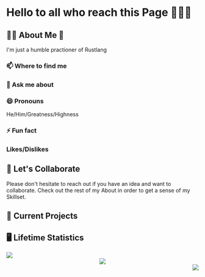 <h1> Hello to all who reach this Page 🙌🦀🙌 </h1>

<!-- ============================ -->
<!-- About Section -->
<h2>👑🧔 About Me 👑</h2>
	<!-- ========== -->
    <!-- Description-->
    <p> I'm just a humble practioner of Rustlang</p>

  <div>
	<!-- ================== -->
	<!-- Contact Information-->
    <h3> 📫 Where to find me </h3>
	<!-- ================== -->
    <!-- What to say to message me.-->
	<h3> 💬 Ask me about </h3>
	<!-- ================== -->
    <!-- Attack Helicopter protocol L-O-420691337-l -->
    <h3> 😄 Pronouns </h3>
	    <p>He/Him/Greatness/Highness</p>
	<!-- ================== -->
    <!-- The Actual About me -->
    <h3> ⚡ Fun fact </h3>
	<!-- ================== -->
    <!-- Piros the 3rd likes/dislikes from .hack//gu vol 3. -->
    <h3>Likes/Dislikes</h3>
  </div>

<!-- ============================ -->
<!-- Collaborative Efforts -->
<h2> 👯 Let's Collaborate </h2>
  <div>
    <p> Please don't hesitate to reach out if you have an idea and want to collaborate. Check out the rest of my About in order to get a sense of my Skillset. </p>  
  </div>

<!-- ============================ -->
<!-- What I’m currently working on -->
<h2>🔭 Current Projects </h2>

<!-- ============================ -->
<!-- Dev Stats -->
<h2> 🖥️ Lifetime Statistics </h2>
<div align="center" >
  <div width="200" height="150" align="left">
    <a href="https://github.com/anuraghazra/github-readme-stats">
      <img src="https://github-readme-stats-nine-xi.vercel.app/api?username=JonTDean&count_private=true&show_icons=true&theme=vision-friendly-dark" />
    </a>
  </div>

  <div width="200" height="150" align="center">
    <a href="https://github.com/anuraghazra/github-readme-stats">
      <img src="https://github-readme-stats-nine-xi.vercel.app/api/top-langs/?username=JonTDean&layout=compact&theme=vision-friendly-dark" />
    </a>
   </div>
   
   <div width="200" height="150" align="right">
    <a href="https://github.com/anuraghazra/github-readme-stats">
      <img align="center" src="https://github-readme-stats-nine-xi.vercel.app/api/wakatime?username=JonTDean&theme=vision-friendly-dark" />
    </a>
   </div>
</div>

<!-- ============================ -->
<!-- ============================ -->
<!-- ============================ -->

<!--

- 🌱 I’m currently learning ...



- 🤔 I’m looking for help with ...

-->
